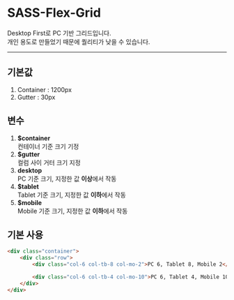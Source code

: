 # SASS-Flex-Grid
Desktop First로 PC 기반 그리드입니다.<br>
개인 용도로 만들었기 때문에 퀄리티가 낮을 수 있습니다.

---

## 기본값

1. Container : 1200px
2. Gutter : 30px

## 변수

1. **$container**<br>
컨테이너 기준 크기 기정
2. **$gutter**<br>
컬럼 사이 거터 크기 지정
3. **desktop**<br>
PC 기준 크기, 지정한 값 **이상**에서 작동
4. **$tablet**<br>
Tablet 기준 크기, 지정한 값 **이하**에서 작동
5. **$mobile**<br>
Mobile 기준 크기, 지정한 값 **이하**에서 작동

## 기본 사용
```html
<div class="container">
	<div class="row">
		<div class="col-6 col-tb-8 col-mo-2">PC 6, Tablet 8, Mobile 2</div>

		<div class="col-6 col-tb-4 col-mo-10">PC 6, Tablet 4, Mobile 10</div>
	</div>
</div>
```
